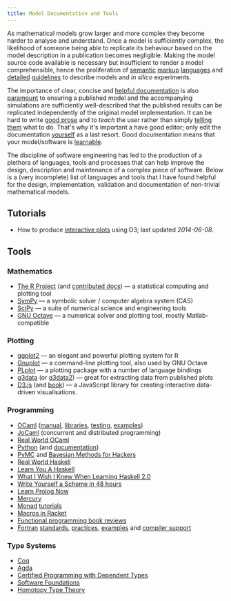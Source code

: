 ```yaml
---
title: Model Documentation and Tools
---
```


As mathematical models grow larger and more complex they become harder to
analyse and understand.
Once a model is sufficiently complex, the likelihood of someone being able to
replicate its behaviour based on the model description in a publication
becomes negligible.
Making the model source code available is necessary but insufficient to render
a model comprehensible, hence the proliferation of
[semantic](http://sed-ml.org/) [markup](http://sbml.org/)
[languages](http://www.cellml.org/) and
[detailed](http://co.mbine.org/standards/miriam)
[guidelines](http://biomodels.net/miase/) to describe models and *in silico*
experiments.

The importance of clear, concise and
[helpful documentation](https://www.divio.com/blog/documentation/) is also
[paramount](http://jacobian.org/writing/great-documentation/) to ensuring a
published model and the accompanying simulations are sufficiently
well-described that the published results can be replicated independently of
the original model implementation.
It can be hard to write [good
prose](http://www.americanscientist.org/issues/id.877,y.0,no.,content.true,page.1,css.print/issue.aspx)
and to *teach* the user rather than simply
[telling them](http://stevelosh.com/blog/2013/09/teach-dont-tell/) what to do.
That's why it's important a have good editor; only edit the documentation
[yourself](http://lifehacker.com/5968996/how-to-edit-your-own-writing/all) as
a last resort.
Good documentation means that your model/software is
[learnable](http://brikis98.blogspot.com.tr/2014/05/you-are-what-you-document.html).

The discipline of software engineering has led to the production of a plethora
of languages, tools and processes that can help improve the design,
description and maintenance of a complex piece of software.
Below is a (very incomplete) list of languages and tools that I have found
helpful for the design, implementation, validation and documentation of
non-trivial mathematical models.

## Tutorials

- How to produce [interactive plots](./plotting-with-d3) using D3; last
  updated *2014-06-08*.

## Tools

### Mathematics

- [The R Project](http://www.r-project.org/) (and
  [contributed docs](http://cran.r-project.org/other-docs.html)) &mdash; a
  statistical computing and plotting tool
- [SymPy](http://sympy.org/) &mdash; a symbolic solver / computer algebra
  system (CAS)
- [SciPy](http://www.scipy.org/) &mdash; a suite of numerical science and
  engineering tools
- [GNU Octave](http://www.gnu.org/software/octave/) &mdash; a numerical solver
  and plotting tool, mostly Matlab-compatible

### Plotting

- [ggplot2](http://had.co.nz/ggplot2/) &mdash; an elegant and powerful
  plotting system for R
- [Gnuplot](http://www.gnuplot.info/) &mdash; a command-line plotting tool,
  also used by GNU Octave
- [PLplot](http://plplot.sourceforge.net/) &mdash; a plotting package with a
  number of language bindings
- [g3data](https://github.com/pn2200/g3data) (or
  [g3data2](https://github.com/jonasfrantz/g3data2)) &mdash; great for
  extracting data from published plots
- [D3.js](http://d3js.org/) (and
  [book](http://chimera.labs.oreilly.com/books/1230000000345/)) &mdash; a
  JavaScript library for creating interactive data-driven visualisations.

### Programming

-  [OCaml](http://caml.inria.fr/ocaml/)
   ([manual](http://caml.inria.fr/pub/docs/manual-ocaml/),
   [libraries](http://caml.inria.fr/pub/docs/manual-ocaml/libref/),
   [testing](http://ounit.forge.ocamlcore.org/),
   [examples](http://pleac.sourceforge.net/pleac_ocaml/))
- [JoCaml](http://jocaml.inria.fr/) (concurrent and distributed programming)
- [Real World OCaml](http://realworldocaml.org/)
- [Python](http://www.python.org/) (and
  [documentation](http://docs.python.org/))
- [PyMC](http://pymc-devs.github.io/pymc/) and [Bayesian Methods for
  Hackers](http://camdavidsonpilon.github.io/Probabilistic-Programming-and-Bayesian-Methods-for-Hackers/)
- [Real World Haskell](http://book.realworldhaskell.org/)
- [Learn You A Haskell](http://learnyouahaskell.com/)
- [What I Wish I Knew When Learning Haskell 2.0](http://dev.stephendiehl.com/hask)
- [Write Yourself a Scheme in 48 hours](http://en.wikibooks.org/wiki/Write_Yourself_a_Scheme_in_48_Hours)
- [Learn Prolog Now](http://www.learnprolognow.org/)
- [Mercury](http://www.mercurylang.org/)
- [Monad](http://blog.jcoglan.com/2011/03/05/translation-from-haskell-to-javascript-of-selected-portions-of-the-best-introduction-to-monads-ive-ever-read/)
  [tutorials](http://blog.sigfpe.com/2006/08/you-could-have-invented-monads-and.html)
- [Macros in Racket](http://www.greghendershott.com/fear-of-macros/index.html)
- [Functional programming book reviews](http://alexott.net/en/fp/books/)
- [Fortran](http://en.wikipedia.org/wiki/Fortran_95_language_features)
  [standards](http://fortran90.org/),
  [practices](https://bitbucket.org/eric_t/modern-fortran/wiki/Home),
  [examples](http://flibs.sourceforge.net/examples_modern_fortran.html) and
  [compiler support](http://gcc.gnu.org/wiki/GFortran)

### Type Systems

- [Coq](http://coq.inria.fr/)
- [Agda](http://wiki.portal.chalmers.se/agda/)
- [Certified Programming with Dependent Types](http://adam.chlipala.net/cpdt/)
- [Software Foundations](http://www.cis.upenn.edu/~bcpierce/sf/)
- [Homotopy Type Theory](http://homotopytypetheory.org/book/)
